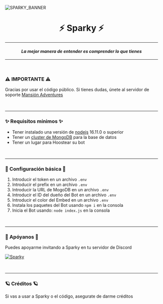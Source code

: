 <img align='center' alt='SPARKY_BANNER' src='https://cdn.discordapp.com/attachments/931321546931314708/1011705217122848928/Sparky_Banner.png' />

<p>
  <h1 align='center'><b>⚡ Sparky ⚡</b></h1>
</p>

***

<p>
  <h4 align='center'><b><i>La mejor manera de entender es comprender lo que tienes</i></b></h4>
</p>

***

<p align="center">
<br>
</p>

### ⚠ IMPORTANTE ⚠
Gracias por usar el código público. Si tienes dudas, únete al servidor de soporte [Mansión Adventures](https://discord.gg/s84qJ6E2Xj)

<p align="center">
<br>
</p>

***

### ✨ Requisitos mínimos ✨
- Tener instalado una versión de [nodejs](https://nodejs.org) 16.11.0 o superior
- Tener un [cluster de MongoDB](https://www.mongodb.com/es/cloud/atlas/) para la base de datos
- Tener un lugar para Hoostear su bot

<p align="center">
<br>
</p>

***

### 🤖 Configuración básica 🤖
1. Introducir el token en un archivo `.env`
2. Introducir el prefix en un archivo `.env`
3. Introducir la URL de MogoDB en un archivo `.env`
4. Introducir el ID del dueño del Bot en un archivo `.env`
5. Introducir el color del Embed en un archivo `.env`
6. Instala los paquetes del Bot usando `npm i` en la consola
7. Inicia el Bot usando: `node index.js` en la consola

<p align="center">
<br>
</p>

***

### 💛 Apóyanos 💛
Puedes apoyarme invitando a Sparky en tu servidor de Discord

[![Sparky](https://cdn.discordapp.com/avatars/998729514295251065/0a8f0afc1634a0189f246d9d43c6366a.png?size=256)](https://discord.com/api/oauth2/authorize?client_id=998729514295251065&permissions=8&scope=applications.commands%20bot)

<p align="center">
<br>
</p>

***

### 🪐 Créditos 🪐
Si vas a usar a Sparky o el código, asegurate de darme créditos
